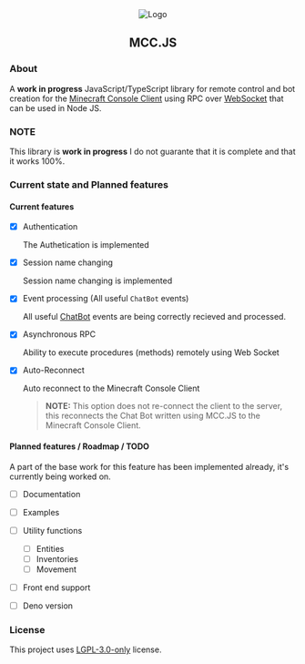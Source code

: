 <div align="center">

<img src="http://i.pics.rs/oo3pk.png" alt="Logo"/>

## MCC.JS

</div>

### About

A **work in progress** JavaScript/TypeScript library for remote control and bot creation for the [Minecraft Console Client](https://github.com/MCCTeam/Minecraft-Console-Client) using RPC over [WebSocket](https://en.wikipedia.org/wiki/WebSocket) that can be used in Node JS.

### NOTE

This library is **work in progress** I do not guarante that it is complete and that it works 100%.

### Current state and Planned features

#### Current features

-   [x] Authentication

    The Authetication is implemented

-   [x] Session name changing

    Session name changing is implemented

-   [x] Event processing (All useful `ChatBot` events)

    All useful [ChatBot](https://github.com/MCCTeam/Minecraft-Console-Client/blob/master/MinecraftClient/Scripting/ChatBot.cs) events are being correctly recieved and processed.

-   [x] Asynchronous RPC

    Ability to execute procedures (methods) remotely using Web Socket

-   [x] Auto-Reconnect

    Auto reconnect to the Minecraft Console Client

    > **NOTE:** This option does not re-connect the client to the server, this reconnects the Chat Bot written using MCC.JS to the Minecraft Console Client.

#### Planned features / Roadmap / TODO

A part of the base work for this feature has been implemented already, it's currently being worked on.

-   [ ] Documentation

-   [ ] Examples

-   [ ] Utility functions

    -   [ ] Entities
    -   [ ] Inventories
    -   [ ] Movement

-   [ ] Front end support

-   [ ] Deno version

### License

This project uses [LGPL-3.0-only](https://www.gnu.org/licenses/lgpl-3.0.html) license.
